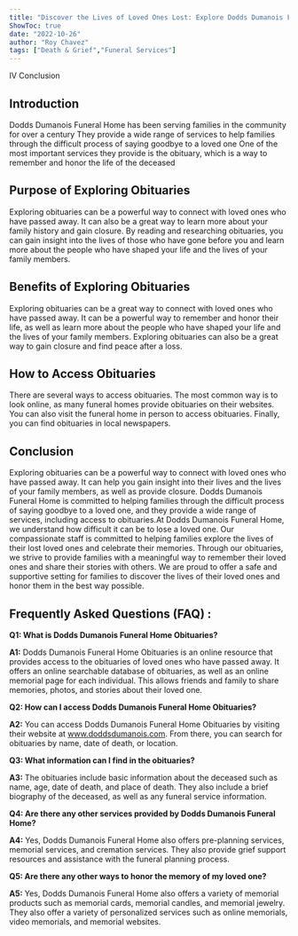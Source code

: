 ```yaml
---
title: "Discover the Lives of Loved Ones Lost: Explore Dodds Dumanois Funeral Home Obituaries"
ShowToc: true 
date: "2022-10-26"
author: "Roy Chavez" 
tags: ["Death & Grief","Funeral Services"]
---
```

IV Conclusion

## Introduction

Dodds Dumanois Funeral Home has been serving families in the community for over a century They provide a wide range of services to help families through the difficult process of saying goodbye to a loved one One of the most important services they provide is the obituary, which is a way to remember and honor the life of the deceased

## Purpose of Exploring Obituaries

Exploring obituaries can be a powerful way to connect with loved ones who have passed away. It can also be a great way to learn more about your family history and gain closure. By reading and researching obituaries, you can gain insight into the lives of those who have gone before you and learn more about the people who have shaped your life and the lives of your family members.

## Benefits of Exploring Obituaries

Exploring obituaries can be a great way to connect with loved ones who have passed away. It can be a powerful way to remember and honor their life, as well as learn more about the people who have shaped your life and the lives of your family members. Exploring obituaries can also be a great way to gain closure and find peace after a loss.

## How to Access Obituaries

There are several ways to access obituaries. The most common way is to look online, as many funeral homes provide obituaries on their websites. You can also visit the funeral home in person to access obituaries. Finally, you can find obituaries in local newspapers. 

## Conclusion

Exploring obituaries can be a powerful way to connect with loved ones who have passed away. It can help you gain insight into their lives and the lives of your family members, as well as provide closure. Dodds Dumanois Funeral Home is committed to helping families through the difficult process of saying goodbye to a loved one, and they provide a wide range of services, including access to obituaries.At Dodds Dumanois Funeral Home, we understand how difficult it can be to lose a loved one. Our compassionate staff is committed to helping families explore the lives of their lost loved ones and celebrate their memories. Through our obituaries, we strive to provide families with a meaningful way to remember their loved ones and share their stories with others. We are proud to offer a safe and supportive setting for families to discover the lives of their loved ones and honor them in the best way possible.

## Frequently Asked Questions (FAQ) :
**Q1: What is Dodds Dumanois Funeral Home Obituaries?**

**A1:** Dodds Dumanois Funeral Home Obituaries is an online resource that provides access to the obituaries of loved ones who have passed away. It offers an online searchable database of obituaries, as well as an online memorial page for each individual. This allows friends and family to share memories, photos, and stories about their loved one. 

**Q2: How can I access Dodds Dumanois Funeral Home Obituaries?**

**A2:** You can access Dodds Dumanois Funeral Home Obituaries by visiting their website at www.doddsdumanois.com. From there, you can search for obituaries by name, date of death, or location. 

**Q3: What information can I find in the obituaries?**

**A3:** The obituaries include basic information about the deceased such as name, age, date of death, and place of death. They also include a brief biography of the deceased, as well as any funeral service information. 

**Q4: Are there any other services provided by Dodds Dumanois Funeral Home?**

**A4:** Yes, Dodds Dumanois Funeral Home also offers pre-planning services, memorial services, and cremation services. They also provide grief support resources and assistance with the funeral planning process. 

**Q5: Are there any other ways to honor the memory of my loved one?**

**A5:** Yes, Dodds Dumanois Funeral Home also offers a variety of memorial products such as memorial cards, memorial candles, and memorial jewelry. They also offer a variety of personalized services such as online memorials, video memorials, and memorial websites.




